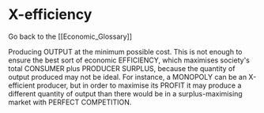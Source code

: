 # X-efficiency

Go back to the [[Economic_Glossary]]


Producing OUTPUT at the minimum possible cost. This is not enough to ensure the best sort of economic EFFICIENCY, which maximises society's total CONSUMER plus PRODUCER SURPLUS, because the quantity of output produced may not be ideal. For instance, a MONOPOLY can be an X-efficient producer, but in order to maximise its PROFIT it may produce a different quantity of output than there would be in a surplus-maximising market with PERFECT COMPETITION.

